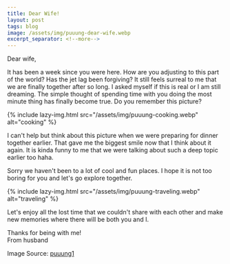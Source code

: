 ```yaml
---
title: Dear Wife!
layout: post
tags: blog
image: /assets/img/puuung-dear-wife.webp
excerpt_separator: <!--more-->
---
```

Dear wife,

It has been a week since you were here. How are you adjusting to this part of the world? Has the jet lag been forgiving? It still feels surreal to me that we are finally together after so long. I asked myself if this is real or I am still dreaming. The simple thought of spending time with you doing the most minute thing has finally become true. Do you remember this picture?

<!--more-->

{% include lazy-img.html src="/assets/img/puuung-cooking.webp" alt="cooking" %}

I can't help but think about this picture when we were preparing for dinner together earlier. That gave me the biggest smile now that I think about it again. It is kinda funny to me that we were talking about such a deep topic earlier too haha.

Sorry we haven't been to a lot of cool and fun places. I hope it is not too boring for you and let's go explore together.

{% include lazy-img.html src="/assets/img/puuung-traveling.webp" alt="traveling" %}

Let's enjoy all the lost time that we couldn't share with each other and make new memories where there will be both you and I.

Thanks for being with me!
<br/>From husband

Image Source: [puuung1](https://www.instagram.com/puuung1/?hl=en)
